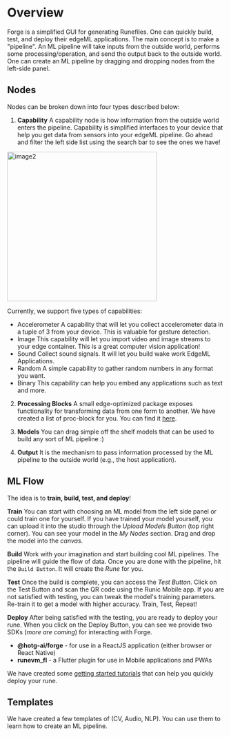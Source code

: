 # Overview

Forge is a simplified GUI for generating Runefiles. One can quickly build, test, and deploy their edgeML applications. The main concept is to make a "pipeline". An ML pipeline will take inputs from the outside world, performs some processing/operation, and send the output back to the outside world. One can create an ML pipeline by dragging and dropping nodes from the left-side panel.

## Nodes

Nodes can be broken down into four types described below:

1.  **Capability**
    A capability node is how information from the outside world enters the pipeline. Capability is simplified interfaces to your device that help you get data from sensors into your edgeML pipeline. Go ahead and filter the left side list using the search bar to see the ones we have!

<img width="347" alt="image2" src="https://user-images.githubusercontent.com/50593567/152220774-a7fe171f-0aae-4af5-83e9-6f8a88d16cb8.png" />

Currently, we support five types of capabilities:

- Accelerometer
  A capability that will let you collect accelerometer data in a tuple of 3 from your device. This is valuable for gesture detection.
- Image
  This capability will let you import video and image streams to your edge container. This is a great computer vision application!
- Sound
  Collect sound signals. It will let you build wake work EdgeML Applications.
- Random
  A simple capability to gather random numbers in any format you want.
- Binary
  This capability can help you embed any applications such as text and more.

2. **Processing Blocks**
   A small edge-optimized package exposes functionality for transforming data from one form to another. We have created a list of proc-block for you. You can find it [here](https://github.com/hotg-ai/proc-blocks).

3. **Models**
   You can drag simple off the shelf models that can be used to build any sort of ML pipeline :)

4. **Output**
   It is the mechanism to pass information processed by the ML pipeline to the outside world (e.g., the host application).

## ML Flow

The idea is to **train, build, test, and deploy**!

**Train**
You can start with choosing an ML model from the left side panel or could train one for yourself. If you have trained your model yourself, you can upload it into the studio through the _Upload Models Button_ (top right corner). You can see your model in the _My Nodes_ section. Drag and drop the model into the _canvas_.

**Build**
Work with your imagination and start building cool ML pipelines. The pipeline will guide the flow of data. Once you are done with the pipeline, hit the `Build Button`. It will create the _Rune_ for you.

**Test**
Once the build is complete, you can access the _Test Button_. Click on the Test Button and scan the QR code using the Runic Mobile app. If you are not satisfied with testing, you can tweak the model's training parameters. Re-train it to get a model with higher accuracy. Train, Test, Repeat!

**Deploy**
After being satisfied with the testing, you are ready to deploy your rune. When you click on the Deploy Button, you can see we provide two SDKs (_more are coming_) for interacting with Forge.

- **@hotg-ai/forge** - for use in a ReactJS application (either browser or React Native)
- **runevm_fl** - a Flutter plugin for use in Mobile applications and PWAs

We have created some [getting started tutorials](https://github.com/hotg-ai/forge-runtime-examples) that can help you quickly deploy your rune.

## Templates

We have created a few templates of (CV, Audio, NLP). You can use them to learn how to create an ML pipeline.